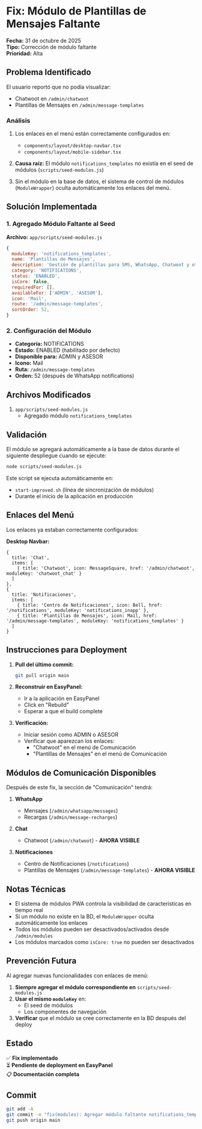 # Fix: Módulo de Plantillas de Mensajes Faltante

**Fecha:** 31 de octubre de 2025  
**Tipo:** Corrección de módulo faltante  
**Prioridad:** Alta

## Problema Identificado

El usuario reportó que no podía visualizar:
- Chatwoot en `/admin/chatwoot`
- Plantillas de Mensajes en `/admin/message-templates`

### Análisis

1. Los enlaces en el menú están correctamente configurados en:
   - `components/layout/desktop-navbar.tsx`
   - `components/layout/mobile-sidebar.tsx`

2. **Causa raíz:** El módulo `notifications_templates` no existía en el seed de módulos (`scripts/seed-modules.js`)

3. Sin el módulo en la base de datos, el sistema de control de módulos (`ModuleWrapper`) oculta automáticamente los enlaces del menú.

## Solución Implementada

### 1. Agregado Módulo Faltante al Seed

**Archivo:** `app/scripts/seed-modules.js`

```javascript
{
  moduleKey: 'notifications_templates',
  name: 'Plantillas de Mensajes',
  description: 'Gestión de plantillas para SMS, WhatsApp, Chatwoot y otros canales',
  category: 'NOTIFICATIONS',
  status: 'ENABLED',
  isCore: false,
  requiredFor: [],
  availableFor: ['ADMIN', 'ASESOR'],
  icon: 'Mail',
  route: '/admin/message-templates',
  sortOrder: 52,
}
```

### 2. Configuración del Módulo

- **Categoría:** NOTIFICATIONS
- **Estado:** ENABLED (habilitado por defecto)
- **Disponible para:** ADMIN y ASESOR
- **Icono:** Mail
- **Ruta:** `/admin/message-templates`
- **Orden:** 52 (después de WhatsApp notifications)

## Archivos Modificados

1. `app/scripts/seed-modules.js`
   - Agregado módulo `notifications_templates`

## Validación

El módulo se agregará automáticamente a la base de datos durante el siguiente despliegue cuando se ejecute:

```bash
node scripts/seed-modules.js
```

Este script se ejecuta automáticamente en:
- `start-improved.sh` (línea de sincronización de módulos)
- Durante el inicio de la aplicación en producción

## Enlaces del Menú

Los enlaces ya estaban correctamente configurados:

**Desktop Navbar:**
```tsx
{
  title: 'Chat',
  items: [
    { title: 'Chatwoot', icon: MessageSquare, href: '/admin/chatwoot', moduleKey: 'chatwoot_chat' }
  ]
},
{
  title: 'Notificaciones',
  items: [
    { title: 'Centro de Notificaciones', icon: Bell, href: '/notifications', moduleKey: 'notifications_inapp' },
    { title: 'Plantillas de Mensajes', icon: Mail, href: '/admin/message-templates', moduleKey: 'notifications_templates' }
  ]
}
```

## Instrucciones para Deployment

1. **Pull del último commit:**
   ```bash
   git pull origin main
   ```

2. **Reconstruir en EasyPanel:**
   - Ir a la aplicación en EasyPanel
   - Click en "Rebuild"
   - Esperar a que el build complete

3. **Verificación:**
   - Iniciar sesión como ADMIN o ASESOR
   - Verificar que aparezcan los enlaces:
     - "Chatwoot" en el menú de Comunicación
     - "Plantillas de Mensajes" en el menú de Comunicación

## Módulos de Comunicación Disponibles

Después de este fix, la sección de "Comunicación" tendrá:

1. **WhatsApp**
   - Mensajes (`/admin/whatsapp/messages`)
   - Recargas (`/admin/message-recharges`)

2. **Chat**
   - Chatwoot (`/admin/chatwoot`) - **AHORA VISIBLE**

3. **Notificaciones**
   - Centro de Notificaciones (`/notifications`)
   - Plantillas de Mensajes (`/admin/message-templates`) - **AHORA VISIBLE**

## Notas Técnicas

- El sistema de módulos PWA controla la visibilidad de características en tiempo real
- Si un módulo no existe en la BD, el `ModuleWrapper` oculta automáticamente los enlaces
- Todos los módulos pueden ser desactivados/activados desde `/admin/modules`
- Los módulos marcados como `isCore: true` no pueden ser desactivados

## Prevención Futura

Al agregar nuevas funcionalidades con enlaces de menú:

1. **Siempre agregar el módulo correspondiente en** `scripts/seed-modules.js`
2. **Usar el mismo `moduleKey`** en:
   - El seed de módulos
   - Los componentes de navegación
3. **Verificar** que el módulo se cree correctamente en la BD después del deploy

## Estado

✅ **Fix implementado**  
⏳ **Pendiente de deployment en EasyPanel**  
📋 **Documentación completa**

## Commit

```bash
git add -A
git commit -m "fix(modules): Agregar módulo faltante notifications_templates para Plantillas de Mensajes"
git push origin main
```

